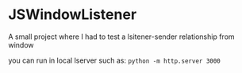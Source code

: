# JSWindowListener

A small project where I had to test a lsitener-sender relationship from window

you can run in local lserver such as:
```python -m http.server 3000```
